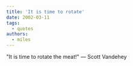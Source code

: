 ```yaml
---
title: 'It is time to rotate'
date: 2002-03-11
tags:
  - quotes
authors:
  - miles
---
```


"It is time to rotate the meat!"
— Scott Vandehey

